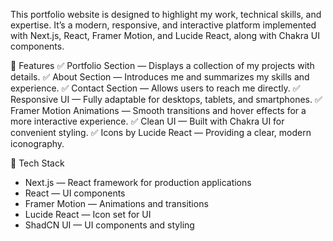 This portfolio website is designed to highlight my work, technical skills, and expertise.
It’s a modern, responsive, and interactive platform implemented with Next.js, React, Framer Motion, and Lucide React, along with Chakra UI components.

🔹 Features
✅ Portfolio Section — Displays a collection of my projects with details.
✅ About Section — Introduces me and summarizes my skills and experience.
✅ Contact Section — Allows users to reach me directly.
✅ Responsive UI — Fully adaptable for desktops, tablets, and smartphones.
✅ Framer Motion Animations — Smooth transitions and hover effects for a more interactive experience.
✅ Clean UI — Built with Chakra UI for convenient styling.
✅ Icons by Lucide React — Providing a clear, modern iconography.

🔹 Tech Stack
 - Next.js — React framework for production applications
 - React — UI components
 - Framer Motion — Animations and transitions
 - Lucide React — Icon set for UI
 - ShadCN UI — UI components and styling

